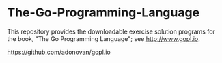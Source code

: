 # The-Go-Programming-Language

This repository provides the downloadable exercise solution programs for the book, "The Go Programming Language"; see http://www.gopl.io.


https://github.com/adonovan/gopl.io
